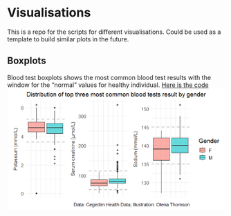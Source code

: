 # Visualisations
 
This is a repo for the scripts for different visualisations. Could be used as a template to build similar plots in the future.

## Boxplots

Blood test boxplots shows the most common blood test results with the window for the “normal” values for healthy individual.
[ Here is the code ](Boxplots/Boxplots_published.R)
![Boxplots](Boxplots/Q6Plot.png)
